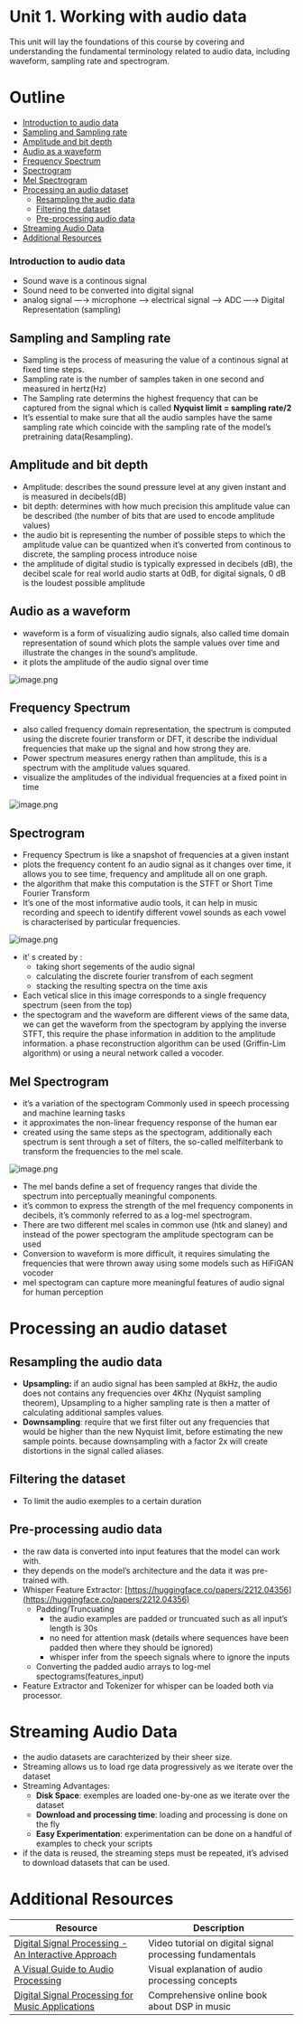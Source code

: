 # Unit 1. Working with audio data

This unit will lay the foundations of this course by covering and understanding the fundamental terminology related to audio data, including waveform, sampling rate and spectrogram.


# Outline

- [Introduction to audio data](#introduction-to-audio-data)
- [Sampling and Sampling rate](#sampling-and-sampling-rate)
- [Amplitude and bit depth](#amplitude-and-bit-depth)
- [Audio as a waveform](#audio-as-a-waveform)
- [Frequency Spectrum](#frequency-spectrum)
- [Spectrogram](#spectrogram)
- [Mel Spectrogram](#mel-spectrogram)
- [Processing an audio dataset](#processing-an-audio-dataset)
    - [Resampling the audio data](#resampling-the-audio-data)
    - [Filtering the dataset](#filtering-the-dataset)
    - [Pre-processing audio data](#pre-processing-audio-data)
- [Streaming Audio Data](#streaming-audio-data)
- [Additional Resources](#additional-resources)



### Introduction to audio data

- Sound wave  is a continous signal
- Sound need to be converted into digital signal
- analog signal —→ microphone —> electrical signal —> ADC —→ Digital Representation (sampling)

## Sampling and Sampling rate

- Sampling is the process of measuring the value of a continous signal at fixed time steps.
- Sampling rate is the number of samples taken in one second and measured in hertz(Hz)
- The Sampling rate determins the highest frequency that can be captured from the signal which is  called **Nyquist limit = sampling rate/2**
- It’s essential to make sure that all the audio samples have the same sampling rate which coincide with the sampling rate of the model’s pretraining data(Resampling).

## Amplitude and bit depth

- Amplitude: describes the sound pressure level at any given instant and is measured in decibels(dB)
- bit depth: determines with how much precision this amplitude value can be described (the number of bits that are used to encode amplitude values)
- the audio bit is representing the number of possible steps to which the amplitude value can be quantized when it’s converted from continous to discrete, the sampling process introduce noise
- the amplitude of digital studio is typically expressed in decibels (dB), the decibel scale for real world audio starts at 0dB, for digital signals, 0 dB is the loudest possible amplitude

## Audio as a waveform

- waveform is a form of visualizing audio signals, also called time domain representation of sound which plots the sample values over time and illustrate the changes in the sound’s amplitude.
- it plots the amplitude of the audio signal over time

![image.png](Unit1-Image/image.png)

## Frequency Spectrum

- also called frequency domain representation, the spectrum is computed using the discrete fourier transform or DFT, it describe the individual frequencies that make up the signal and how strong they are.
- Power spectrum measures energy rathen than amplitude, this is a spectrum with the amplitude values squared.
- visualize the amplitudes of the individual frequencies at a fixed point in time

![image.png](Unit1-Image/image%201.png)

## Spectrogram

- Frequency Spectrum is like a snapshot of frequencies at a given instant
- plots the frequency content fo an audio signal as it changes  over time, it allows you to see time, frequency and amplitude all on one graph.
- the algorithm that make this computation is the STFT or Short Time Fourier Transform
- It’s one of the most informative audio tools, it can help in music recording and speech to identify different vowel sounds as each vowel is characterised by particular frequencies.

![image.png](Unit1-Image/image%201.png)

- it’ s created by :
    - taking short segements of the audio signal
    - calculating the discrete fourier transfrom of each segment
    - stacking the resulting spectra on the time axis
- Each vetical slice in this image corresponds to a single frequency spectrum (seen from the top)
- the spectogram and the waveform are different views of the same data, we can get the waveform from the spectogram by applying the inverse STFT, this require the phase information  in addition to the amplitude information. a phase reconstruction algorithm can be used (Griffin-Lim algorithm)  or using a neural network called a vocoder.

## Mel Spectrogram

- it’s a variation of the spectogram Commonly used in speech processing and machine learning tasks
- it approximates the non-linear frequency response of the human ear
- created using the same steps as the spectogram, additionally each spectrum is sent through a set of filters, the so-called melfilterbank    to transform the frequencies to the mel scale.

![image.png](Unit1-Image/image%203.png)

- The mel bands define a set of frequency ranges that divide the spectrum into perceptually meaningful components.
- it’s common to express the strength of the mel frequency components in decibels, it’s commonly referred to as a log-mel spectrogram.
- There are two different mel scales in common use (htk and slaney) and instead of the power spectogram the amplitude spectogram can be used
- Conversion to waveform is more difficult, it requires simulating the frequencies that were thrown away using some models such as HiFiGAN vocoder
- mel spectogram can capture more meaningful features of audio signal for human perception

# Processing an audio dataset

## Resampling the audio data

- **Upsampling:** if an audio signal has been sampled at 8kHz, the audio does not contains any frequencies over 4Khz (Nyquist sampling theorem), Upsampling to a higher sampling rate is then a matter of calculating additional samples values.
- **Downsampling**: require that we first filter out any frequencies that would be higher than the new Nyquist limit, before estimating the new sample points. because downsampling with a factor 2x will create distortions in the signal called aliases.

## Filtering the dataset

- To limit the audio exemples to a certain duration

## Pre-processing audio data

- the raw data is converted into input features that the model can work with.
- they depends on the model’s architecture and the data it was pre-trained with.
- Whisper Feature Extractor:  [https://huggingface.co/papers/2212.04356](https://huggingface.co/papers/2212.04356)
    - Padding/Truncuating
        - the audio examples  are padded or truncuated such as all input’s length is 30s
        - no need for attention mask (details where sequences have been padded then where they should be ignored)
        - whisper infer from the speech signals where to ignore the inputs
    - Converting the padded audio arrays to log-mel spectograms(features_input)
- Feature Extractor and Tokenizer for whisper  can be loaded both via processor.

# Streaming Audio Data

- the audio datasets are carachterized by their sheer size.
- Streaming allows us to load rge data progressively as we iterate over the dataset
- Streaming Advantages:
    - **Disk Space**: exemples are loaded one-by-one as we iterate over the dataset
    - **Download and processing time**: loading and processing is done on the fly
    - **Easy Experimentation**: experimentation can be done on a handful of examples to check your scripts
- if the data is reused, the streaming steps must be repeated, it’s advised to download datasets that can be used.

# Additional Resources

| Resource | Description |
|----------|-------------|
| [Digital Signal Processing - An Interactive Approach](https://youtu.be/cIQ9IXSUzuM) | Video tutorial on digital signal processing fundamentals |
| [A Visual Guide to Audio Processing](https://www.youtube.com/watch?v=wqkKResXWB8) | Visual explanation of audio processing concepts |
| [Digital Signal Processing for Music Applications](https://brianmcfee.net/dstbook-site/content/intro.html) | Comprehensive online book about DSP in music |



